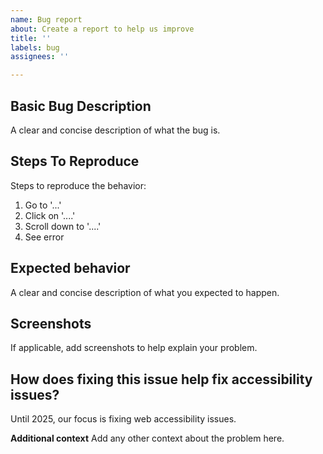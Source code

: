 ```yaml
---
name: Bug report
about: Create a report to help us improve
title: ''
labels: bug
assignees: ''

---
```


## Basic Bug Description
A clear and concise description of what the bug is.

## Steps To Reproduce
Steps to reproduce the behavior:
1. Go to '...'
2. Click on '....'
3. Scroll down to '....'
4. See error

## Expected behavior
A clear and concise description of what you expected to happen.

## Screenshots
If applicable, add screenshots to help explain your problem.

## How does fixing this issue help fix accessibility issues?
Until 2025, our focus is fixing web accessibility issues.

**Additional context**
Add any other context about the problem here.
